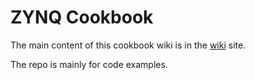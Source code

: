 ZYNQ Cookbook
========

The main content of this cookbook wiki is in the [wiki](https://github.com/imrickysu/ZYNQ-Cookbook/wiki) site.

The repo is mainly for code examples.

